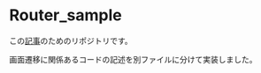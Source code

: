 # Router_sample
この[記事](https://qiita.com/reo0612/items/4235bdf51c3dadd256cb)のためのリポジトリです。

画面遷移に関係あるコードの記述を別ファイルに分けて実装しました。
